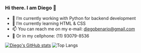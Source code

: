 ### Hi there. I am Diego 👋


- 🔭 I’m currently working with Python for backend development
- 🌱 I’m currently learning HTML & CSS
- 📫 You can reach me on my e-mail: diegobenario@gmail.com
- 📱 Or in my cellphone: (11) 93079-8536

[![Diego's GitHub stats](https://github-readme-stats.vercel.app/api?username=diego-a-romero)](https://github.com/diego-a-romero/github-readme-stats)
![Top Langs](https://github-readme-stats.vercel.app/api/top-langs/?username=diego-a-romero&size_weight=0.5&count_weight=0.5)
